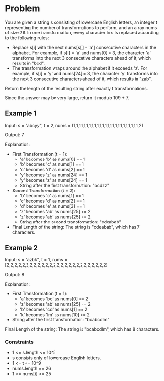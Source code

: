 # Problem

You are given a string s consisting of lowercase English letters, an integer t representing the number of transformations to perform, and an array nums of size 26. In one transformation, every character in s is replaced according to the following rules:

- Replace s[i] with the next nums[s[i] - 'a'] consecutive characters in the alphabet. For example, if s[i] = 'a' and nums[0] = 3, the character 'a' transforms into the next 3 consecutive characters ahead of it, which results in "bcd".
- The transformation wraps around the alphabet if it exceeds 'z'. For example, if s[i] = 'y' and nums[24] = 3, the character 'y' transforms into the next 3 consecutive characters ahead of it, which results in "zab".

Return the length of the resulting string after exactly t transformations.

Since the answer may be very large, return it modulo 109 + 7.

## Example 1

Input: s = "abcyy", t = 2, nums = [1,1,1,1,1,1,1,1,1,1,1,1,1,1,1,1,1,1,1,1,1,1,1,1,1,2]

Output: 7

Explanation:

- First Transformation (t = 1):
  - 'a' becomes 'b' as nums[0] == 1
  - 'b' becomes 'c' as nums[1] == 1
  - 'c' becomes 'd' as nums[2] == 1
  - 'y' becomes 'z' as nums[24] == 1
  - 'y' becomes 'z' as nums[24] == 1
  - String after the first transformation: "bcdzz"
- Second Transformation (t = 2):
  - 'b' becomes 'c' as nums[1] == 1
  - 'c' becomes 'd' as nums[2] == 1
  - 'd' becomes 'e' as nums[3] == 1
  - 'z' becomes 'ab' as nums[25] == 2
  - 'z' becomes 'ab' as nums[25] == 2
  - String after the second transformation: "cdeabab"
- Final Length of the string: The string is "cdeabab", which has 7 characters.

## Example 2

Input: s = "azbk", t = 1, nums = [2,2,2,2,2,2,2,2,2,2,2,2,2,2,2,2,2,2,2,2,2,2,2,2,2,2]

Output: 8

Explanation:

- First Transformation (t = 1):
  - 'a' becomes 'bc' as nums[0] == 2
  - 'z' becomes 'ab' as nums[25] == 2
  - 'b' becomes 'cd' as nums[1] == 2
  - 'k' becomes 'lm' as nums[10] == 2
- String after the first transformation: "bcabcdlm"

Final Length of the string: The string is "bcabcdlm", which has 8 characters.

### Constraints

- 1 <= s.length <= 10^5
- s consists only of lowercase English letters.
- 1 <= t <= 10^9
- nums.length == 26
- 1 <= nums[i] <= 25
